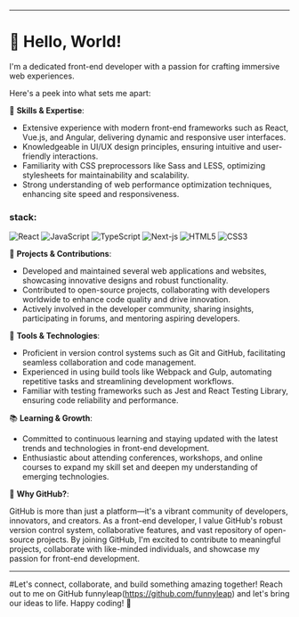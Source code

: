 
---




# 👋 Hello, World!
 I'm a dedicated front-end developer with a passion for crafting immersive web experiences.

 Here's a peek into what sets me apart:

🚀 **Skills & Expertise**:
- Extensive experience with modern front-end frameworks such as React, Vue.js, and Angular, delivering dynamic and responsive user interfaces.
- Knowledgeable in UI/UX design principles, ensuring intuitive and user-friendly interactions.
- Familiarity with CSS preprocessors like Sass and LESS, optimizing stylesheets for maintainability and scalability.
- Strong understanding of web performance optimization techniques, enhancing site speed and responsiveness.

 ### **stack**:
![React](https://img.shields.io/badge/react-%2320232a.svg?style=flat-square&logo=react&logoColor=%2361DAFB)
![JavaScript](https://img.shields.io/badge/javascript-%23323330.svg?style=flat-square&logo=javascript&logoColor=%23F7DF1E)
![TypeScript](https://img.shields.io/badge/-TypeScript-007ACC?style=flat-square&logo=typescript&logoColor=white)
![Next-js](https://img.shields.io/badge/Next-black?style=flat-square&logo=next.js&logoColor=white)
![HTML5](https://img.shields.io/badge/-HTML5-E34F26?style=flat-square&logo=html5&logoColor=white)
![CSS3](https://img.shields.io/badge/css3-%231572B6.svg?style=flat-square&logo=css3&logoColor=white)

💼 **Projects & Contributions**:
- Developed and maintained several web applications and websites, showcasing innovative designs and robust functionality.
- Contributed to open-source projects, collaborating with developers worldwide to enhance code quality and drive innovation.
- Actively involved in the developer community, sharing insights, participating in forums, and mentoring aspiring developers.

🔧 **Tools & Technologies**:
- Proficient in version control systems such as Git and GitHub, facilitating seamless collaboration and code management.
- Experienced in using build tools like Webpack and Gulp, automating repetitive tasks and streamlining development workflows.
- Familiar with testing frameworks such as Jest and React Testing Library, ensuring code reliability and performance.

📚 **Learning & Growth**:
- Committed to continuous learning and staying updated with the latest trends and technologies in front-end development.
- Enthusiastic about attending conferences, workshops, and online courses to expand my skill set and deepen my understanding of emerging technologies.

🌟 **Why GitHub?**:

GitHub is more than just a platform—it's a vibrant community of developers, innovators, and creators. As a front-end developer, I value GitHub's robust version control system, collaborative features, and vast repository of open-source projects. By joining GitHub, I'm excited to contribute to meaningful projects, collaborate with like-minded individuals, and showcase my passion for front-end development.

---

#Let's connect, collaborate, and build something amazing together! Reach out to me on GitHub funnyleap(https://github.com/funnyleap) and let's bring our ideas to life. Happy coding! 🎉


